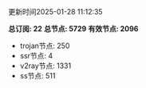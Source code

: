 更新时间2025-01-28 11:12:35

**总订阅: 22**
**总节点: 5729**
**有效节点: 2096**
- trojan节点: 250
- ssr节点: 4
- v2ray节点: 1331
- ss节点: 511
